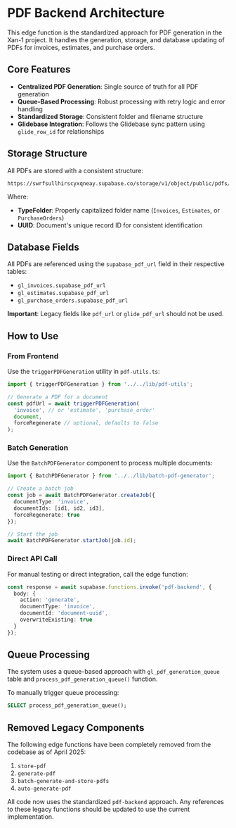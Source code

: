 # PDF Backend Architecture

This edge function is the standardized approach for PDF generation in the Xan-1 project. It handles the generation, storage, and database updating of PDFs for invoices, estimates, and purchase orders.

## Core Features

- **Centralized PDF Generation**: Single source of truth for all PDF generation
- **Queue-Based Processing**: Robust processing with retry logic and error handling
- **Standardized Storage**: Consistent folder and filename structure
- **Glidebase Integration**: Follows the Glidebase sync pattern using `glide_row_id` for relationships

## Storage Structure

All PDFs are stored with a consistent structure:

```
https://swrfsullhirscyxqneay.supabase.co/storage/v1/object/public/pdfs/[TypeFolder]/[UUID].pdf
```

Where:
- **TypeFolder**: Properly capitalized folder name (`Invoices`, `Estimates`, or `PurchaseOrders`)
- **UUID**: Document's unique record ID for consistent identification

## Database Fields

All PDFs are referenced using the `supabase_pdf_url` field in their respective tables:
- `gl_invoices.supabase_pdf_url`
- `gl_estimates.supabase_pdf_url`
- `gl_purchase_orders.supabase_pdf_url`

**Important**: Legacy fields like `pdf_url` or `glide_pdf_url` should not be used.

## How to Use

### From Frontend

Use the `triggerPDFGeneration` utility in `pdf-utils.ts`:

```typescript
import { triggerPDFGeneration } from '../../lib/pdf-utils';

// Generate a PDF for a document
const pdfUrl = await triggerPDFGeneration(
  'invoice', // or 'estimate', 'purchase_order'
  document,
  forceRegenerate // optional, defaults to false
);
```

### Batch Generation

Use the `BatchPDFGenerator` component to process multiple documents:

```typescript
import { BatchPDFGenerator } from '../../lib/batch-pdf-generator';

// Create a batch job
const job = await BatchPDFGenerator.createJob({
  documentType: 'invoice',
  documentIds: [id1, id2, id3],
  forceRegenerate: true
});

// Start the job
await BatchPDFGenerator.startJob(job.id);
```

### Direct API Call

For manual testing or direct integration, call the edge function:

```typescript
const response = await supabase.functions.invoke('pdf-backend', {
  body: {
    action: 'generate',
    documentType: 'invoice',
    documentId: 'document-uuid',
    overwriteExisting: true
  }
});
```

## Queue Processing

The system uses a queue-based approach with `gl_pdf_generation_queue` table and `process_pdf_generation_queue()` function.

To manually trigger queue processing:

```sql
SELECT process_pdf_generation_queue();
```

## Removed Legacy Components

The following edge functions have been completely removed from the codebase as of April 2025:

1. `store-pdf`
2. `generate-pdf`
3. `batch-generate-and-store-pdfs`
4. `auto-generate-pdf`

All code now uses the standardized `pdf-backend` approach. Any references to these legacy functions should be updated to use the current implementation.
